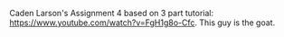 Caden Larson's Assignment 4 based on 3 part tutorial: https://www.youtube.com/watch?v=FgH1g8o-Cfc. This guy is the goat.